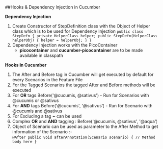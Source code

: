 ##Hooks & Dependency Injection in Cucumber

**Dependency Injection**
1. Create Constructor of StepDefinition class with the Object of Helper class which is to be used for Dependency Injection
	``
	public class StepDefn {
		private HelperClass helper;
		public StepDefn(HelperClass helperObj) {
			helper = helperObj;
		}
	}
	``
2. Dependency Injection works with the PicoContainer
	- **picocontainer** and **cucumber-picocontainer** are to be made available in classpath

**Hooks in Cucumber**
1. The After and Before tag in Cucumber will get executed by default for every Scenarios in the Feature File
2. For the Tagged Scenarios the tagged After and Before methods will be executed
3. For **OR** tags Before('@cucumis, @sativus') - Run for Scenarios with @cucumis or @sativus
4. For **AND** tags Before('@cucumis', '@sativus') - Run for Scenario with @cucumis and @sativus
5. For Excluding a tag **~** can be used 
6. Complex **OR** and **AND** tagging : Before('@cucumis, @sativus', '@aqua')
7. Object of Scenario can be used as parameter to the After Method to get information of the Scenario :-<br/>
	``
	@After
	public void afterAnnotation(Scenario scenario) {
		// Method body here
	}
	``

